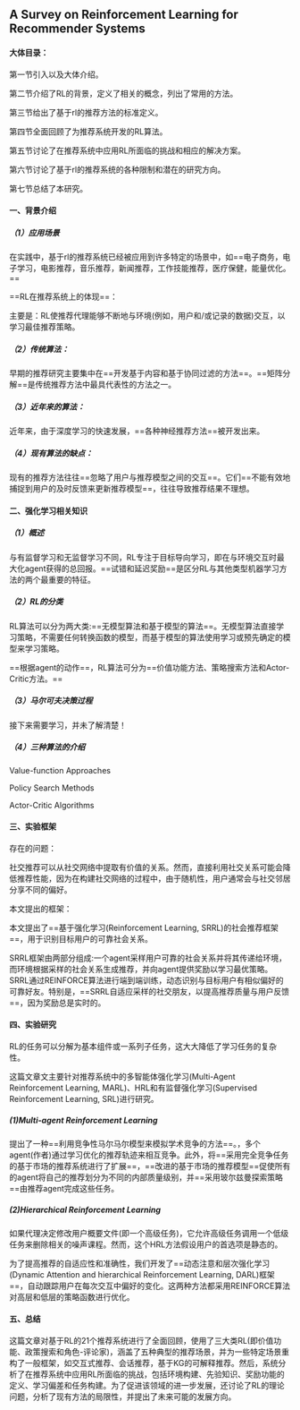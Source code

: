 ## A Survey on Reinforcement Learning for Recommender Systems

#### 大体目录：

第一节引入以及大体介绍。

第二节介绍了RL的背景，定义了相关的概念，列出了常用的方法。

第三节给出了基于rl的推荐方法的标准定义。

第四节全面回顾了为推荐系统开发的RL算法。

第五节讨论了在推荐系统中应用RL所面临的挑战和相应的解决方案。

第六节讨论了基于rl的推荐系统的各种限制和潜在的研究方向。

第七节总结了本研究。

#### 一、背景介绍

##### （1）应用场景

在实践中，基于rl的推荐系统已经被应用到许多特定的场景中，如==电子商务，电子学习，电影推荐，音乐推荐，新闻推荐，工作技能推荐，医疗保健，能量优化。==

==RL在推荐系统上的体现==：

主要是：RL使推荐代理能够不断地与环境(例如，用户和/或记录的数据)交互，以学习最佳推荐策略。

##### （2）传统算法：

早期的推荐研究主要集中在==开发基于内容和基于协同过滤的方法==。==矩阵分解==是传统推荐方法中最具代表性的方法之一。

##### （3）近年来的算法：

近年来，由于深度学习的快速发展，==各种神经推荐方法==被开发出来。

##### （4）现有算法的缺点：

现有的推荐方法往往==忽略了用户与推荐模型之间的交互==。它们==不能有效地捕捉到用户的及时反馈来更新推荐模型==，往往导致推荐结果不理想。

#### 二、强化学习相关知识

##### （1）概述

与有监督学习和无监督学习不同，RL专注于目标导向学习，即在与环境交互时最大化agent获得的总回报。==试错和延迟奖励==是区分RL与其他类型机器学习方法的两个最重要的特征。

##### （2）RL的分类

RL算法可以分为两大类:==无模型算法和基于模型的算法==。无模型算法直接学习策略，不需要任何转换函数的模型，而基于模型的算法使用学习或预先确定的模型来学习策略。

==根据agent的动作==，RL算法可分为==价值功能方法、策略搜索方法和Actor-Critic方法。==

##### （3）马尔可夫决策过程

接下来需要学习，并未了解清楚！

##### （4）三种算法的介绍

Value-function Approaches

Policy Search Methods

Actor-Critic Algorithms

#### 三、实验框架

存在的问题：

社交推荐可以从社交网络中提取有价值的关系。然而，直接利用社交关系可能会降低推荐性能，因为在构建社交网络的过程中，由于随机性，用户通常会与社交邻居分享不同的偏好。

本文提出的框架：

本文提出了==基于强化学习(Reinforcement Learning,  SRRL)的社会推荐框架==，用于识别目标用户的可靠社会关系。

SRRL框架由两部分组成:一个agent采样用户可靠的社会关系并将其传递给环境，而环境根据采样的社会关系生成推荐，并向agent提供奖励以学习最优策略。SRRL通过REINFORCE算法进行端到端训练，动态识别与目标用户有相似偏好的可靠好友。特别是，==SRRL自适应采样的社交朋友，以提高推荐质量与用户反馈==，因为奖励总是实时的。

#### 四、实验研究

RL的任务可以分解为基本组件或一系列子任务，这大大降低了学习任务的复杂性。

这篇文章文主要针对推荐系统中的多智能体强化学习(Multi-Agent  Reinforcement Learning, MARL)、HRL和有监督强化学习(Supervised Reinforcement Learning,  SRL)进行研究。

##### (1)Multi-agent Reinforcement Learning

提出了一种==利用竞争性马尔马尔模型来模拟学术竞争的方法==。，多个agent(作者)通过学习优化的推荐轨迹来相互竞争。此外，将==采用完全竞争任务的基于市场的推荐系统进行了扩展==，==改进的基于市场的推荐模型==促使所有的agent将自己的推荐划分为不同的内部质量级别，并==采用玻尔兹曼探索策略==由推荐agent完成这些任务。

##### (2)Hierarchical Reinforcement Learning

如果代理决定修改用户概要文件(即一个高级任务)，它允许高级任务调用一个低级任务来删除相关的噪声课程。然而，这个HRL方法假设用户的首选项是静态的。

为了提高推荐的自适应性和准确性，我们开发了==动态注意和层次强化学习(Dynamic  Attention and hierarchical Reinforcement Learning,  DARL)框架==，自动跟踪用户在每次交互中偏好的变化。这两种方法都采用REINFORCE算法对高层和低层的策略函数进行优化。

#### 五、总结

这篇文章对基于RL的21个推荐系统进行了全面回顾，使用了三大类RL(即价值功能、政策搜索和角色-评论家)，涵盖了五种典型的推荐场景，并为一些特定场景重构了一般框架，如交互式推荐、会话推荐，基于KG的可解释推荐。然后，系统分析了在推荐系统中应用RL所面临的挑战，包括环境构建、先验知识、奖励功能的定义、学习偏差和任务构建。为了促进该领域的进一步发展，还讨论了RL的理论问题，分析了现有方法的局限性，并提出了未来可能的发展方向。



